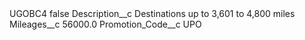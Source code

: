 <?xml version="1.0" encoding="UTF-8"?>
<CustomMetadata xmlns="http://soap.sforce.com/2006/04/metadata" xmlns:xsi="http://www.w3.org/2001/XMLSchema-instance" xmlns:xsd="http://www.w3.org/2001/XMLSchema">
    <label>UGOBC4</label>
    <protected>false</protected>
    <values>
        <field>Description__c</field>
        <value xsi:type="xsd:string">Destinations up to 3,601 to 4,800 miles</value>
    </values>
    <values>
        <field>Mileages__c</field>
        <value xsi:type="xsd:double">56000.0</value>
    </values>
    <values>
        <field>Promotion_Code__c</field>
        <value xsi:type="xsd:string">UPO</value>
    </values>
</CustomMetadata>
